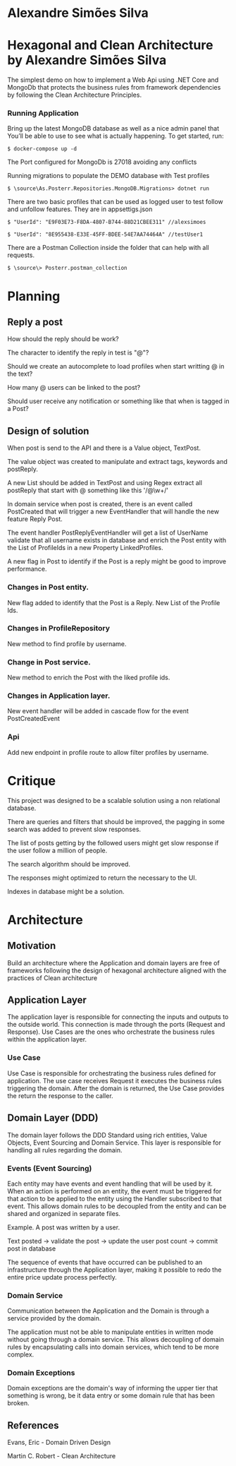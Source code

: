# Alexandre Simões Silva
# Hexagonal and Clean Architecture by Alexandre Simões Silva
The simplest demo on how to implement a Web Api using .NET Core and MongoDb that protects the business rules from framework dependencies by following the Clean Architecture Principles.

### Running Application
Bring up the latest MongoDB database as well as a nice admin panel that You’ll be able to use to see what is actually happening. To get started, run:

    $ docker-compose up -d

The Port configured for MongoDb is 27018 avoiding any conflicts

Running migrations to populate the DEMO database with Test profiles

    $ \source\As.Posterr.Repositories.MongoDB.Migrations> dotnet run

There are two basic profiles that can be used as logged user to test follow and unfollow features. They are in appsettigs.json

    $ "UserId": "E9F03E73-F8DA-4807-B744-88D21CBEE311" //alexsimoes

    $ "UserId": "8E955438-E33E-45FF-BDEE-54E7AA74464A" //testUser1

There are a Postman Collection inside the folder that can help with all requests.

    $ \source\> Posterr.postman_collection

# Planning
## Reply a post
How should the reply should be work?

The character to identify the reply in test is "@"?

Should we create an autocomplete to load profiles when start writting @ in the text?

How many @ users can be linked to the post?

Should user receive any notification or something like that when is tagged in a Post?

## Design of solution
When post is send to the API and there is a Value object, TextPost. 

The value object was created to manipulate and extract tags, keywords and postReply.

A new List<Username> should be added in TextPost and using Regex extract all postReply that start with @ something like this '/@\w+/'

In domain service when post is created, there is an event called PostCreated that will trigger a new EventHandler that will handle the new feature Reply Post.

The event handler PostReplyEventHandler will get a list of UserName validate that all username exists in database and enrich the Post entity with the List of ProfileIds in a new Property LinkedProfiles.

A new flag in Post to identify if the Post is a reply might be good to improve performance.

### Changes in Post entity.
New flag added to identify that the Post is a Reply.
New List of the Profile Ids.

### Changes in ProfileRepository
New method to find profile by username.

### Change in Post service.
New method to enrich the Post with the liked profile ids.

### Changes in Application layer.
New event handler will be added in cascade flow for the event PostCreatedEvent

### Api 
Add new endpoint in profile route to allow filter profiles by username.

# Critique
This project was designed to be a scalable solution using a non relational database.

There are queries and filters that should be improved, the pagging in some search was added to prevent slow responses.

The list of posts getting by the followed users might get slow response if the user follow a million of people.

The search algorithm should be improved.

The responses might optimized to return the necessary to the UI.

Indexes in database might be a solution.

# Architecture
## Motivation

Build an architecture where the Application and domain layers are free of
frameworks following the design of hexagonal architecture aligned with the practices of Clean architecture

## Application Layer
The application layer is responsible for connecting the inputs and outputs to the outside world.
This connection is made through the ports (Request and Response).
Use Cases are the ones who orchestrate the business rules within the application layer.

### Use Case
Use Case is responsible for orchestrating the business rules defined for application.
The use case receives Request it executes the business rules triggering the domain.
After the domain is returned, the Use Case provides the return the response to the caller.


## Domain Layer (DDD)
The domain layer follows the DDD Standard using rich entities, Value Objects, Event Sourcing and Domain Service.
This layer is responsible for handling all rules regarding the domain.

### Events (Event Sourcing)
Each entity may have events and event handling that will be used by it.
When an action is performed on an entity, the event must be triggered for that action to be applied to the entity using the Handler subscribed to that event.
This allows domain rules to be decoupled from the entity and can be shared and organized in separate files.

Example. A post was written by a user.

Text posted -> validate the post -> update the user post count -> commit post in database

The sequence of events that have occurred can be published to an infrastructure through the Application layer, making it possible to redo the entire price update process perfectly.

### Domain Service
Communication between the Application and the Domain is through a service provided by the domain.

The application must not be able to manipulate entities in written mode without going through a domain service.
This allows decoupling of domain rules by encapsulating calls into domain services, which tend to be more complex.

### Domain Exceptions
Domain exceptions are the domain's way of informing the upper tier that something is wrong, be it data entry or some domain rule that has been broken.

## References
Evans, Eric - Domain Driven Design

Martin C. Robert - Clean Architecture